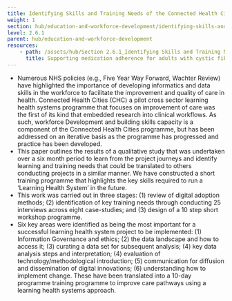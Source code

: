 ```yaml
---
title: Identifying Skills and Training Needs of the Connected Health Cities Programme
weight: 1
section: hub/education-and-workforce-development/identifying-skills-and-training-needs-of-the-connected-health-cities-programme
level: 2.6.1
parent: hub/education-and-workforce-development
resources: 
    - path: /assets/hub/Section 2.6.1_Identifying Skills and Training Needs.pdf
      title: Supporting medication adherence for adults with cystic fibrosis: a randomised feasibility study
---
```


* Numerous NHS policies (e.g., Five Year Way Forward, Wachter Review) have highlighted the importance of developing informatics and data skills in the workforce to facilitate the improvement and quality of care in health. Connected Health Cities (CHC) a pilot cross sector learning health systems programme that focuses on improvement of care was the first of its kind that embedded research into clinical workflows. As such, workforce Development and building skills capacity is a component of the Connected Health Cities programme, but has been addressed on an iterative basis as the programme has progressed and practice has been developed.
* This paper outlines the results of a qualitative study that was undertaken over a six month period to learn from the project journeys and identify learning and training needs that could be translated to others conducting projects in a similar manner. We have constructed a short training programme that highlights the key skills required to run a ‘Learning Health System’ in the future.
* This work was carried out in three stages: (1) review of digital adoption methods; (2) identification of key training needs through conducting 25 interviews across eight case-studies; and (3) design of a 10 step short workshop programme.
* Six key areas were identified as being the most important for a successful learning health system project to be implemented: (1) Information Governance and ethics; (2) the data landscape and how to access it; (3) curating a data set for subsequent analysis; (4) key data analysis steps and interpretation; (4) evaluation of technology/methodological introduction; (5) communication for diffusion and dissemination of digital innovations; (6) understanding how to implement change. These have been translated into a 10-day programme training programme to improve care pathways using a learning health systems approach.